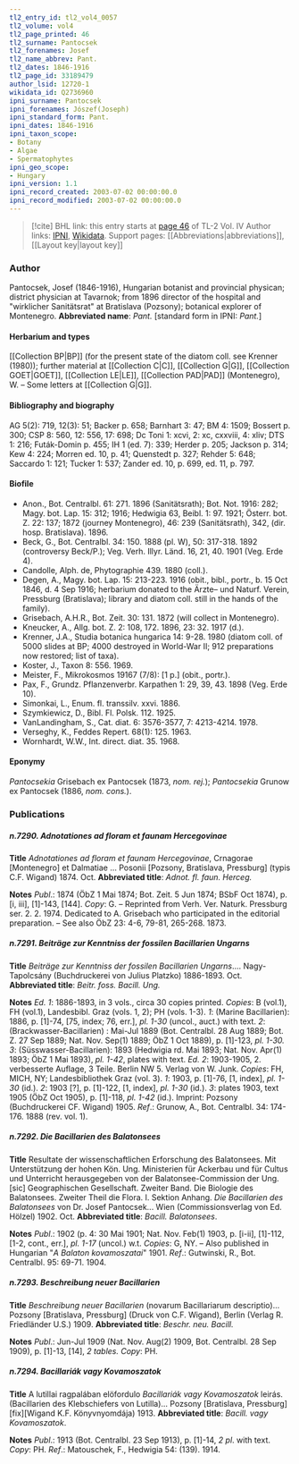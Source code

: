 ```yaml
---
tl2_entry_id: tl2_vol4_0057
tl2_volume: vol4
tl2_page_printed: 46
tl2_surname: Pantocsek
tl2_forenames: Josef
tl2_name_abbrev: Pant.
tl2_dates: 1846-1916
tl2_page_id: 33189479
author_lsid: 12720-1
wikidata_id: Q2736960
ipni_surname: Pantocsek
ipni_forenames: Jószef(Joseph)
ipni_standard_form: Pant.
ipni_dates: 1846-1916
ipni_taxon_scope: 
- Botany
- Algae
- Spermatophytes
ipni_geo_scope: 
- Hungary
ipni_version: 1.1
ipni_record_created: 2003-07-02 00:00:00.0
ipni_record_modified: 2003-07-02 00:00:00.0
---
```


> [!cite] BHL link: this entry starts at [page 46](https://www.biodiversitylibrary.org/page/33189479) of TL-2 Vol. IV
> Author links: [IPNI](https://www.ipni.org/a/12720-1), [Wikidata](https://www.wikidata.org/wiki/Q2736960). Support pages: [[Abbreviations|abbreviations]], [[Layout key|layout key]]

### Author

Pantocsek, Josef (1846-1916), Hungarian botanist and provincial physican; district physician at Tavarnok; from 1896 director of the hospital and "wirklicher Sanitätsrat" at Bratislava (Pozsony); botanical explorer of Montenegro. 
**Abbreviated name**: *Pant.* \[standard form in IPNI: *Pant.*\]

#### Herbarium and types

[[Collection BP|BP]] (for the present state of the diatom coll. see Krenner (1980)); further material at [[Collection C|C]], [[Collection G|G]], [[Collection GOET|GOET]], [[Collection LE|LE]], [[Collection PAD|PAD]] (Montenegro), W. – Some letters at [[Collection G|G]].

#### Bibliography and biography

AG 5(2): 719, 12(3): 51; Backer p. 658; Barnhart 3: 47; BM 4: 1509; Bossert p. 300; CSP 8: 560, 12: 556, 17: 698; Dc Toni 1: xcvi, 2: xc, cxxviii, 4: xliv; DTS 1: 216; Futák-Domin p. 455; IH 1 (ed. 7): 339; Herder p. 205; Jackson p. 314; Kew 4: 224; Morren ed. 10, p. 41; Quenstedt p. 327; Rehder 5: 648; Saccardo 1: 121; Tucker 1: 537; Zander ed. 10, p. 699, ed. 11, p. 797.

#### Biofile

- Anon., Bot. Centralbl. 61: 271. 1896 (Sanitätsrath); Bot. Not. 1916: 282; Magy. bot. Lap. 15: 312; 1916; Hedwigia 63, Beibl. 1: 97. 1921; Österr. bot. Z. 22: 137; 1872 (journey Montenegro), 46: 239 (Sanitätsrath), 342, (dir. hosp. Bratislava). 1896.
- Beck, G., Bot. Centralbl. 34: 150. 1888 (pl. W), 50: 317-318. 1892 (controversy Beck/P.); Veg. Verh. Illyr. Länd. 16, 21, 40. 1901 (Veg. Erde 4).
- Candolle, Alph. de, Phytographie 439. 1880 (coll.).
- Degen, A., Magy. bot. Lap. 15: 213-223. 1916 (obit., bibl., portr., b. 15 Oct 1846, d. 4 Sep 1916; herbarium donated to the Ärzte– und Naturf. Verein, Pressburg (Bratislava); library and diatom coll. still in the hands of the family).
- Grisebach, A.H.R., Bot. Zeit. 30: 131. 1872 (will collect in Montenegro).
- Kneucker, A., Allg. bot. Z. 2: 108, 172. 1896, 23: 32. 1917 (d.).
- Krenner, J.A., Studia botanica hungarica 14: 9-28. 1980 (diatom coll. of 5000 slides at BP; 4000 destroyed in World-War II; 912 preparations now restored; list of taxa).
- Koster, J., Taxon 8: 556. 1969.
- Meister, F., Mikrokosmos 19167 (7/8): \[1 p.\] (obit., portr.).
- Pax, F., Grundz. Pflanzenverbr. Karpathen 1: 29, 39, 43. 1898 (Veg. Erde 10).
- Simonkai, L., Enum. fl. transsilv. xxvi. 1886.
- Szymkiewicz, D., Bibl. Fl. Polsk. 112. 1925.
- VanLandingham, S., Cat. diat. 6: 3576-3577, 7: 4213-4214. 1978.
- Verseghy, K., Feddes Repert. 68(1): 125. 1963.
- Wornhardt, W.W., Int. direct. diat. 35. 1968.

#### Eponymy

*Pantocsekia* Grisebach ex Pantocsek (1873, *nom. rej.*); *Pantocsekia* Grunow ex Pantocsek (1886, *nom. cons.*).

### Publications

##### n.7290. Adnotationes ad floram et faunam Hercegovinae

**Title**
*Adnotationes ad floram et faunam Hercegovinae*, Crnagorae \[Montenegro\] et Dalmatiae ... Posonii \[Pozsony, Bratislava, Pressburg\] (typis C.F. Wigand) 1874. Oct.
**Abbreviated title**: *Adnot. fl. faun. Herceg.*

**Notes**
*Publ*.: 1874 (ÖbZ 1 Mai 1874; Bot. Zeit. 5 Jun 1874; BSbF Oct 1874), p. \[i, iii\], \[1\]-143, \[144\]. *Copy*: G. – Reprinted from Verh. Ver. Naturk. Pressburg ser. 2. 2. 1974. Dedicated to A. Grisebach who participated in the editorial preparation. – See also ÖbZ 23: 4-6, 79-81, 265-268. 1873.

##### n.7291. Beiträge zur Kenntniss der fossilen Bacillarien Ungarns

**Title**
*Beiträge zur Kenntniss der fossilen Bacillarien Ungarns*.... Nagy-Tapolcsány (Buchdruckerei von Julius Platzko) 1886-1893. Oct.
**Abbreviated title**: *Beitr. foss. Bacill. Ung.*

**Notes**
*Ed. 1*: 1886-1893, in 3 vols., circa 30 copies printed. *Copies*: B (vol.1), FH (vol.1), Landesbibl. Graz (vols. 1, 2); PH (vols. 1-3).
*1*: (Marine Bacillarien): 1886, p. \[1\]-74, \[75, index; 76, err.\], *pl. 1-30* (uncol., auct.) with text.
*2*: (Brackwasser-Bacillarien) : Mai-Jul 1889 (Bot. Centralbl. 28 Aug 1889; Bot. Z. 27 Sep 1889; Nat. Nov. Sep(1) 1889; ÖbZ 1 Oct 1889), p. \[1\]-123, *pl. 1-30.*
*3*: (Süsswasser-Bacillarien): 1893 (Hedwigia rd. Mai 1893; Nat. Nov. Apr(1) 1893; ÖbZ 1 Mai 1893), *pl. 1-42*, plates with text.
*Ed. 2*: 1903-1905, 2. verbesserte Auflage, 3 Teile. Berlin NW 5. Verlag von W. Junk.
*Copies*: FH, MICH, NY; Landesbibliothek Graz (vol. 3).
*1*: 1903, p. \[1\]-76, \[1, index\], *pl. 1-30* (id.).
*2*: 1903 \[?\], p. \[1\]-122, \[1, index\], *pl. 1-30* (id.).
*3*: plates 1903, text 1905 (ÖbZ Oct 1905), p. \[1\]-118, *pl. 1-42* (id.). Imprint: Pozsony (Buchdruckerei CF. Wigand) 1905.
*Ref*.: Grunow, A., Bot. Centralbl. 34: 174-176. 1888 (rev. vol. 1).

##### n.7292. Die Bacillarien des Balatonsees

**Title**
Resultate der wissenschaftlichen Erforschung des Balatonsees. Mit Unterstützung der hohen Kön. Ung. Ministerien für Ackerbau und für Cultus und Unterricht herausgegeben von der Balatonsee-Commission der Ung. \[sic\] Geographischen Gesellschaft. Zweiter Band. Die Biologie des Balatonsees. Zweiter Theil die Flora. I. Sektion Anhang. *Die Bacillarien des Balatonsees* von Dr. Josef Pantocsek... Wien (Commissionsverlag von Ed. Hölzel) 1902. Oct.
**Abbreviated title**: *Bacill. Balatonsees*.

**Notes**
*Publ*.: 1902 (p. 4: 30 Mai 1901; Nat. Nov. Feb(1) 1903, p. \[i-ii\], \[1\]-112, \[1-2, cont., err.\], *pl. 1-17* (uncol.) w.t. *Copies*: G, NY. – Also published in Hungarian "*A Balaton kovamoszatai*" 1901.
*Ref*.: Gutwinski, R., Bot. Centralbl. 95: 69-71. 1904.

##### n.7293. Beschreibung neuer Bacillarien

**Title**
*Beschreibung neuer Bacillarien* (novarum Bacillariarum descriptio)... Pozsony \[Bratislava, Pressburg\] (Druck von C.F. Wigand), Berlin (Verlag R. Friedländer U.S.) 1909.
**Abbreviated title**: *Beschr. neu. Bacill.*

**Notes**
*Publ*.: Jun-Jul 1909 (Nat. Nov. Aug(2) 1909, Bot. Centralbl. 28 Sep 1909), p. \[1\]-13, \[14\], *2 tables. Copy*: PH.

##### n.7294. Bacillariák vagy Kovamoszatok

**Title**
A lutillai ragpalában elöfordulo *Bacillariák vagy Kovamoszatok* leirás. (Bacillarien des Klebschiefers von Lutilla)... Pozsony \[Bratislava, Pressburg\] \[fix\]\[Wigand K.F. Könyvnyomdája) 1913.
**Abbreviated title**: *Bacill. vagy Kovamoszatok*.

**Notes**
*Publ*.: 1913 (Bot. Centralbl. 23 Sep 1913), p. \[1\]-14, *2 pl*. with text. *Copy*: PH.
*Ref*.: Matouschek, F., Hedwigia 54: (139). 1914.

